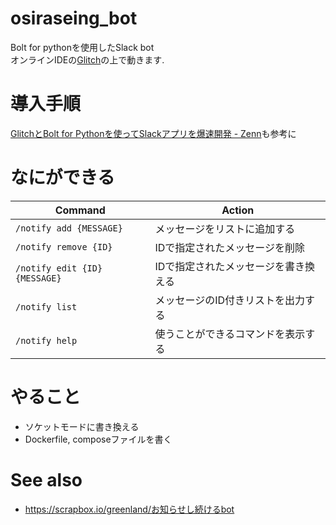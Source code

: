 # osiraseing_bot
Bolt for pythonを使用したSlack bot  
オンラインIDEの[Glitch](https://glitch.com/dashboard)の上で動きます.  

# 導入手順
   [GlitchとBolt for Pythonを使ってSlackアプリを爆速開発 - Zenn](https://zenn.dev/cazziwork/articles/50ac3df78096d3a9a44c)も参考に


# なにができる
| Command                     | Action                               | 
| --------------------------- | ------------------------------------ | 
| `/notify add {MESSAGE}`       | メッセージをリストに追加する         | 
| `/notify remove {ID}`         | IDで指定されたメッセージを削除       | 
| `/notify edit {ID} {MESSAGE}` | IDで指定されたメッセージを書き換える | 
| `/notify list`               | メッセージのID付きリストを出力する   | 
| `/notify help`               | 使うことができるコマンドを表示する   | 

# やること
- ソケットモードに書き換える
- Dockerfile, composeファイルを書く
  
# See also
- https://scrapbox.io/greenland/お知らせし続けるbot
 
